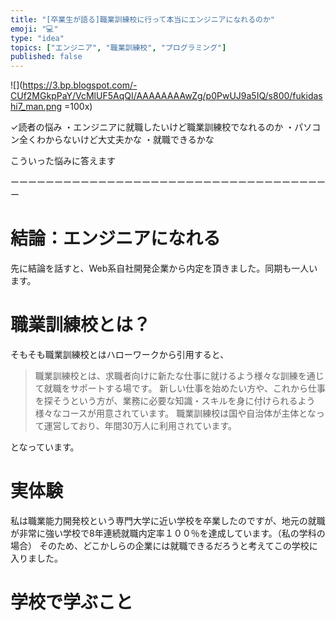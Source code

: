 ```yaml
---
title: "[卒業生が語る]職業訓練校に行って本当にエンジニアになれるのか"
emoji: "💻"
type: "idea"
topics: ["エンジニア", "職業訓練校", "プログラミング"]
published: false
---
```

![](https://3.bp.blogspot.com/-CUf2MGkpPaY/VcMlUF5AqQI/AAAAAAAAwZg/p0PwUJ9a5IQ/s800/fukidashi7_man.png =100x)

✓読者の悩み
・エンジニアに就職したいけど職業訓練校でなれるのか
・パソコン全くわからないけど大丈夫かな
・就職できるかな

こういった悩みに答えます

ーーーーーーーーーーーーーーーーーーーーーーーーーーーーーーーーーーーーー

# 結論：エンジニアになれる
先に結論を話すと、Web系自社開発企業から内定を頂きました。同期も一人います。


#  職業訓練校とは？
そもそも職業訓練校とはハローワークから引用すると、
>職業訓練校とは、求職者向けに新たな仕事に就けるよう様々な訓練を通じて就職をサポートする場です。 新しい仕事を始めたい方や、これから仕事を探そうという方が、業務に必要な知識・スキルを身に付けられるよう様々なコースが用意されています。 職業訓練校は国や自治体が主体となって運営しており、年間30万人に利用されています。

となっています。

# 実体験
私は職業能力開発校という専門大学に近い学校を卒業したのですが、地元の就職が非常に強い学校で8年連続就職内定率１００％を達成しています。（私の学科の場合）
そのため、どこかしらの企業には就職できるだろうと考えてこの学校に入りました。

# 学校で学ぶこと
